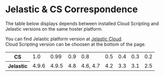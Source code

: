# Jelastic & CS Correspondence

The table below displays depends between installed Cloud Scripting and Jelastic versions on the same hoster platform.

You can find Jelastic platform version at [Jelastic Cloud](https://jelastic.cloud/).<br>
Cloud Scripting version can be choosen at the bottom of the page.
<table class="corresp" style="width:100%">
    <tr id="cs">
	<th id="table-head">CS</th>
	    <td>1.0</td>
	    <td>0.99</td>
	    <td>0.9</td>
	    <td>0.8</td>
	    <td>0.5</td>
	    <td>0.4</td>
	    <td>0.3</td>
	    <td>0.2</td>
    </tr>
    <tr id="jel">
        <th id="table-head">Jelastic</th>
        <td>4.9.6</td>
        <td>4.9.5</td>
        <td>4.8</td>
        <td>4.6, 4.7</td>
        <td>4.2</td>
        <td>3.3</td>
        <td>3.1</td>
	    <td>2.5</td>
    </tr>
</table>

